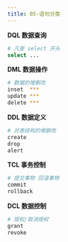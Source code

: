 ```yaml
---
title: 05-语句分类
---
```


**DQL 数据查询**

```bash
# 凡是 select 开头
select ...
```

**DML 数据操作**

```bash
# 数据的增删改
inset  ***
update ***
delete ***
```

**DDL 数据定义**

```bash
# 对表结构的增删改
create
drop
alert
```

**TCL 事务控制**

```bash
# 提交事物 回滚事物
commit
rollback
```

**DCL 数据控制**

```bash
# 授权/取消授权
grant
revoke
```
